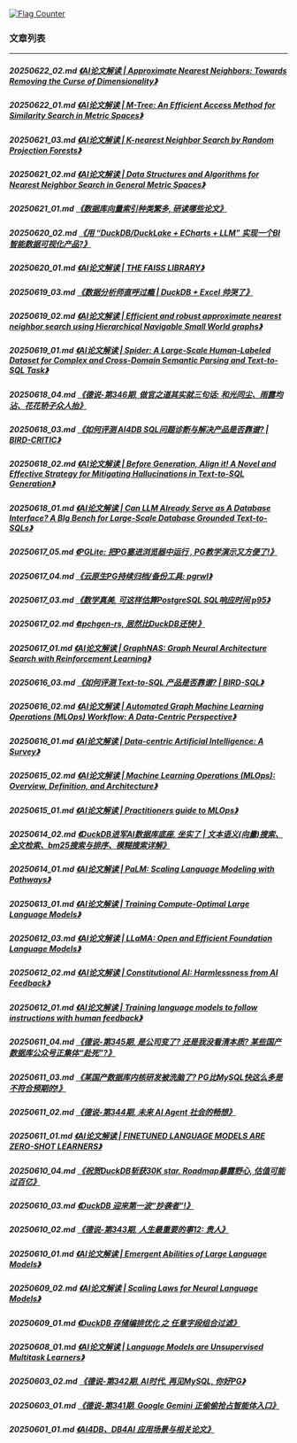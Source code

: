 <a rel="nofollow" href="http://info.flagcounter.com/h9V1"  ><img src="http://s03.flagcounter.com/count/h9V1/bg_FFFFFF/txt_000000/border_CCCCCC/columns_2/maxflags_12/viewers_0/labels_0/pageviews_0/flags_0/"  alt="Flag Counter"  border="0"  ></a>  
  
### 文章列表  
----  
##### 20250622_02.md   [《AI论文解读 | Approximate Nearest Neighbors: Towards Removing the Curse of Dimensionality》](20250622_02.md)  
##### 20250622_01.md   [《AI论文解读 | M-Tree: An Efficient Access Method for Similarity Search in Metric Spaces》](20250622_01.md)  
##### 20250621_03.md   [《AI论文解读 | K-nearest Neighbor Search by Random Projection Forests》](20250621_03.md)  
##### 20250621_02.md   [《AI论文解读 | Data Structures and Algorithms for Nearest Neighbor Search in General Metric Spaces》](20250621_02.md)  
##### 20250621_01.md   [《数据库向量索引种类繁多, 研读哪些论文》](20250621_01.md)  
##### 20250620_02.md   [《用 “DuckDB/DuckLake + ECharts + LLM” 实现一个BI智能数据可视化产品?》](20250620_02.md)  
##### 20250620_01.md   [《AI论文解读 | THE FAISS LIBRARY》](20250620_01.md)  
##### 20250619_03.md   [《数据分析师直呼过瘾 | DuckDB + Excel 帅哭了》](20250619_03.md)  
##### 20250619_02.md   [《AI论文解读 | Efficient and robust approximate nearest neighbor search using Hierarchical Navigable Small World graphs》](20250619_02.md)  
##### 20250619_01.md   [《AI论文解读 | Spider: A Large-Scale Human-Labeled Dataset for Complex and Cross-Domain Semantic Parsing and Text-to-SQL Task》](20250619_01.md)  
##### 20250618_04.md   [《德说-第346期, 做官之道其实就三句话: 和光同尘、雨露均沾、花花轿子众人抬》](20250618_04.md)  
##### 20250618_03.md   [《如何评测 AI4DB SQL问题诊断与解决产品是否靠谱? | BIRD-CRITIC》](20250618_03.md)  
##### 20250618_02.md   [《AI论文解读 | Before Generation, Align it! A Novel and Effective Strategy for Mitigating Hallucinations in Text-to-SQL Generation》](20250618_02.md)  
##### 20250618_01.md   [《AI论文解读 | Can LLM Already Serve as A Database Interface? A BIg Bench for Large-Scale Database Grounded Text-to-SQLs》](20250618_01.md)  
##### 20250617_05.md   [《PGLite: 把PG塞进浏览器中运行 , PG教学演示又方便了!》](20250617_05.md)  
##### 20250617_04.md   [《云原生PG持续归档/备份工具: pgrwl》](20250617_04.md)  
##### 20250617_03.md   [《数学真美, 可这样估算PostgreSQL SQL响应时间 p95》](20250617_03.md)  
##### 20250617_02.md   [《tpchgen-rs, 居然比DuckDB还快!》](20250617_02.md)  
##### 20250617_01.md   [《AI论文解读 | GraphNAS: Graph Neural Architecture Search with Reinforcement Learning》](20250617_01.md)  
##### 20250616_03.md   [《如何评测 Text-to-SQL 产品是否靠谱? | BIRD-SQL》](20250616_03.md)  
##### 20250616_02.md   [《AI论文解读 | Automated Graph Machine Learning Operations (MLOps) Workflow: A Data-Centric Perspective》](20250616_02.md)  
##### 20250616_01.md   [《AI论文解读 | Data-centric Artificial Intelligence: A Survey》](20250616_01.md)  
##### 20250615_02.md   [《AI论文解读 | Machine Learning Operations (MLOps): Overview, Definition, and Architecture》](20250615_02.md)  
##### 20250615_01.md   [《AI论文解读 | Practitioners guide to MLOps》](20250615_01.md)  
##### 20250614_02.md   [《DuckDB进军AI数据库底座, 坐实了 | 文本语义(向量)搜索、全文检索、bm25搜索与排序、模糊搜索详解》](20250614_02.md)  
##### 20250614_01.md   [《AI论文解读 | PaLM: Scaling Language Modeling with Pathways》](20250614_01.md)  
##### 20250613_01.md   [《AI论文解读 | Training Compute-Optimal Large Language Models》](20250613_01.md)  
##### 20250612_03.md   [《AI论文解读 | LLaMA: Open and Efficient Foundation Language Models》](20250612_03.md)  
##### 20250612_02.md   [《AI论文解读 | Constitutional AI: Harmlessness from AI Feedback》](20250612_02.md)  
##### 20250612_01.md   [《AI论文解读 | Training language models to follow instructions with human feedback》](20250612_01.md)  
##### 20250611_04.md   [《德说-第345期, 是公司变了? 还是我没看清本质? 某些国产数据库公众号正集体“赴死”?》](20250611_04.md)  
##### 20250611_03.md   [《某国产数据库内核研发被洗脑了? PG比MySQL快这么多是不符合预期的!》](20250611_03.md)  
##### 20250611_02.md   [《德说-第344期, 未来 AI Agent 社会的畅想》](20250611_02.md)  
##### 20250611_01.md   [《AI论文解读 | FINETUNED LANGUAGE MODELS ARE ZERO-SHOT LEARNERS》](20250611_01.md)  
##### 20250610_04.md   [《祝贺DuckDB斩获30K star, Roadmap暴露野心, 估值可能过百亿》](20250610_04.md)  
##### 20250610_03.md   [《DuckDB 迎来第一波“抄袭者”!》](20250610_03.md)  
##### 20250610_02.md   [《德说-第343期, 人生最重要的事12: 贵人》](20250610_02.md)  
##### 20250610_01.md   [《AI论文解读 | Emergent Abilities of Large Language Models》](20250610_01.md)  
##### 20250609_02.md   [《AI论文解读 | Scaling Laws for Neural Language Models》](20250609_02.md)  
##### 20250609_01.md   [《DuckDB 存储编排优化 之 任意字段组合过滤》](20250609_01.md)  
##### 20250608_01.md   [《AI论文解读 | Language Models are Unsupervised Multitask Learners》](20250608_01.md)  
##### 20250603_02.md   [《德说-第342期, AI时代, 再见MySQL, 你好PG》](20250603_02.md)  
##### 20250603_01.md   [《德说-第341期, Google Gemini 正偷偷抢占智能体入口》](20250603_01.md)  
##### 20250601_01.md   [《AI4DB、DB4AI 应用场景与相关论文》](20250601_01.md)  
